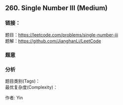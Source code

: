 ## 260. Single Number III (Medium)

### **链接**：
题目：https://leetcode.com/problems/single-number-iii  
题解：https://github.com/JianghanLi/LeetCode

### **题意**



### **分析**  
题目类别(Tags)：  
最优复杂度(Complexity)：  



作者: Yin
